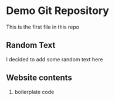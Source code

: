 # Demo Git Repository

This is the first file in this repo


## Random Text

I decided to add some random text here

## Website contents

1. boilerplate code
